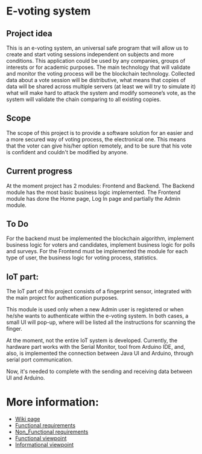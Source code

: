 # E-voting system

## Project idea

This is an e-voting system, an universal safe program that will allow us to create and start voting sessions independent on subjects and more conditions. 
This application could be used by any companies, groups of interests or for academic purposes. 
The main technology that will validate and monitor the voting process will be the blockchain technology. Collected data about a vote session will be distributive, what means that copies of data will be shared across multiple servers (at least we will try to simulate it) what will make hard to attack the system and modify someone’s vote, as the system will validate the chain comparing to all existing copies. 

## Scope

The scope of this project is to provide a software solution for an easier and a more secured way of voting process, the electronical one. This means that the voter can give his/her option remotely, and to be sure that his vote is confident and couldn't be modified by anyone.

## Current progress
At the moment project has 2 modules: Frontend and Backend. 
The Backend module has the most basic business logic implemented. The Frontend module has done the Home page, Log In page and partially the Admin module.
## To Do
For the backend must be implemented the blockchain algorithm, implement business logic for voters and candidates, implement business logic for polls and surveys.
For the Frontend must be implemented the module for each type of user, the business logic for voting process, statistics.

## IoT part:
The IoT part of this project consists of a fingerprint sensor, integrated with the main project for authentication purposes.

This module is used only when a new Admin user is registered or when he/she wants to authenticate within the e-voting system.
In both cases, a small UI will pop-up, where will be listed all the instructions for scanning the finger.

At the moment, not the entire IoT system is developed. Currently, the hardware part works with the Serial Monitor, tool from Arduino IDE, and, also, is implemented the connection between Java UI and Arduino, through serial port communication. 

Now, it's needed to complete with the sending and receiving data between UI and Arduino.
  
# More information:
<ul>
  <li>
    <a href="https://github.com/aminoiu/e-voting/wiki"> Wiki page
 
  <li>
    <a href="https://github.com/aminoiu/e-voting/wiki/Functional-requirements"> Functional requirements
  
  <li>
    <a href="https://github.com/aminoiu/e-voting/wiki/Non-Functional-requirements"> Non_Functional requirements
 
  <li>
    <a href="https://github.com/aminoiu/e-voting/wiki/Functional-viewpoint"> Functional viewpoint
  
   <li>
     <a href="https://github.com/aminoiu/e-voting/wiki/Informational-viewpoints"> Informational viewpoint
 
 
 

  
  
